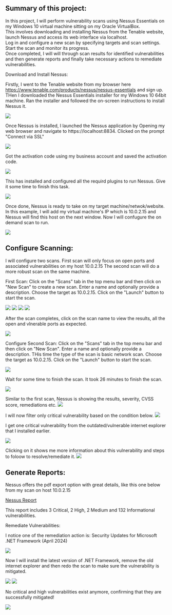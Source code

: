 Summary of this project:
---------------------------------------------------------------------------
In this project, I will perform vulnerability scans using Nessus Essentials on my Windows 10 virtual machine sitting on my Oracle VirtualBox.  
This involves downloading and installing Nessus from the Tenable website, launch Nessus and access its web interface via localhost.  
Log in and configure a new scan by specifying targets and scan settings. Start the scan and monitor its progress.  
Once completed, I will will through scan results for identified vulnerabilities and then generate reports and finally take necessary actions to remediate vulnerabilities.  


Download and Install Nessus:
 
Firstly, I went to the Tenable website from my browser here https://www.tenable.com/products/nessus/nessus-essentials and sign up.
THen I downloaded the Nessus Essentials installer for my Windows 10 64bit machine.
Ran the installer and followed the on-screen instructions to install Nessus it.

<img src="https://github.com/nahid7474/Photos/blob/main/nessus.png"/> 

Once Nessus is installed, I launched the Nessus application by Opening my web browser and navigate to https://localhost:8834.
Clicked on the prompt "Connect via SSL"

<img src="https://github.com/nahid7474/Photos/blob/main/nessus2.png"/> 

Got the activation code using my business account and saved the activation code. 

<img src="https://github.com/nahid7474/Photos/blob/main/nessus3.png"/>

This has installed and configured all the requird plugins to run Nessus. Give it some time to finish this task.

<img src="https://github.com/nahid7474/Photos/blob/main/nessus4.png"/>

Once done, Nessus is ready to take on my target machine/netwok/website.
In this example, I will add my virtual machine's IP which is 10.0.2.15 and Nessus will find this host on the next window.
Now I will confugure the on demand scan to run.

<img src="https://github.com/nahid7474/Photos/blob/main/nessus5.png"/>



Configure Scanning:
-------------------------------------------------------------
I will configure two scans. 
First scan will only focus on open ports and associated vulnerabilities on my host 10.0.2.15
The second scan will do a more robust scan on the same machine. 

First Scan:
Click on the "Scans" tab in the top menu bar and then click on "New Scan" to create a new scan. Enter a name and optionally provide a description.
Choose the target as 10.0.2.15. Click on the "Launch" button to start the scan.

<img src="https://github.com/nahid7474/Photos/blob/main/NewScan.png"/> 
<img src="https://github.com/nahid7474/Photos/blob/main/NewScan2.png"/> 
<img src="https://github.com/nahid7474/Photos/blob/main/NewScan3.png"/> 
<img src="https://github.com/nahid7474/Photos/blob/main/NewScan4.png"/> 

After the scan completes, click on the scan name to view the results, all the open and vlnerable ports as expected.

<img src="https://github.com/nahid7474/Photos/blob/main/NewScan5.png"/> 

Configure Second Scan: 
Click on the "Scans" tab in the top menu bar and then click on "New Scan".
Enter a name and optionally provide a description. 
THis time the type of the scan is basic network scan. Choose the target as 10.0.2.15. 
Click on the "Launch" button to start the scan.

<img src="https://github.com/nahid7474/Photos/blob/main/nessus10.png"/> 

Wait for some time to finish the scan. It took 26 minutes to finish the scan. 

<img src="https://github.com/nahid7474/Photos/blob/main/nessus8.png"/>

Similar to the first scan, Nessus is showing the results, severity, CVSS score, remediations etc.
<img src="https://github.com/nahid7474/Photos/blob/main/nessus12.png"/>

I will now filter only critical vulnerability based on the condition below.
<img src="https://github.com/nahid7474/Photos/blob/main/filters.png"/>

I get one critical vulnerability from the outdated/vulnerable internet explorer that I installed earlier. 

<img src="https://github.com/nahid7474/Photos/blob/main/critical.png"/>

Clicking on it shows me more information about this vulnerability and steps to foloow to resolve/remediate it. 
<img src="https://github.com/nahid7474/Photos/blob/main/vulDetails.png"/>


Generate Reports:
------------------------------

Nessus offers the pdf export option with great details, like this one below from my scan on host 10.0.2.15

<a href="https://github.com/nahid7474/Nessus/blob/main/Nessus%20Report.pdf">Nessus Report</a> 

This report includes 3 Critical, 2 High, 2 Medium and 132 Informational vulnerabilities.  

Remediate Vulnerabilities:

I notice one of the remediation action is: 
Security Updates for Microsoft .NET Framework (April 2024)

<img src="https://github.com/nahid7474/Photos/blob/main/Remediation.png"/>

Now I will install the latest version of .NET Framework, remove the old internet explorer and then redo the scan to make sure the vulnerability is mitigated. 

<img src="https://github.com/nahid7474/Photos/blob/main/remedy1.png"/>
<img src="https://github.com/nahid7474/Photos/blob/main/remedy2.png"/>

No critical and high vulnerabilities exist anymore, confirming that they are successfully mitigated! 

<img src="https://github.com/nahid7474/Photos/blob/main/remedy3.png"/>
